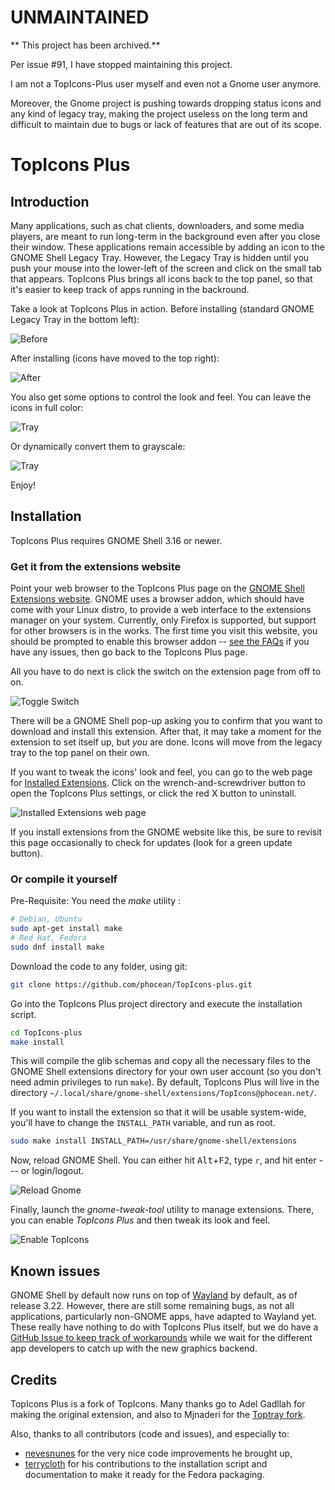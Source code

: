 # UNMAINTAINED

** This project has been archived.**

Per issue #91, I have stopped maintaining this project.

I am not a TopIcons-Plus user myself and even not a Gnome user anymore.

Moreover, the Gnome project is pushing towards dropping status icons and any kind of legacy tray, making the project useless on the long term and difficult to maintain due to bugs or lack of features that are out of its scope.

# TopIcons Plus

## Introduction

Many applications, such as chat clients, downloaders, and some media players, are meant to run long-term in the background even after you close their window. These applications remain accessible by adding an icon to the GNOME Shell Legacy Tray. However, the Legacy Tray is hidden until you push your mouse into the lower-left of the screen and click on the small tab that appears. TopIcons Plus brings all icons back to the top panel, so that it's easier to keep track of apps running in the backround.

Take a look at TopIcons Plus in action. Before installing (standard GNOME Legacy Tray in the bottom left):

![Before](https://raw.githubusercontent.com/phocean/TopIcons-plus/master/screenshots/before.png)

After installing (icons have moved to the top right):

![After](https://raw.githubusercontent.com/phocean/TopIcons-plus/master/screenshots/after.png)

You also get some options to control the look and feel. You can leave the icons in full color:

![Tray](https://raw.githubusercontent.com/phocean/TopIcons-plus/master/screenshots/tray1.png)

Or dynamically convert them to grayscale:

![Tray](https://raw.githubusercontent.com/phocean/TopIcons-plus/master/screenshots/tray2.png)

Enjoy!


## Installation

TopIcons Plus requires GNOME Shell 3.16 or newer.

### Get it from the extensions website

Point your web browser to the TopIcons Plus page on the [GNOME Shell Extensions website](https://extensions.gnome.org/extension/1031/topicons/). GNOME uses a browser addon, which should have come with your Linux distro, to provide a web interface to the extensions manager on your system. Currently, only Firefox is supported, but support for other browsers is in the works. The first time you visit this website, you should be prompted to enable this browser addon -- [see the FAQs](https://extensions.gnome.org/about/#no-detection) if you have any issues, then go back to the TopIcons Plus page.

All you have to do next is click the switch on the extension page from off to on.

![Toggle Switch](https://raw.githubusercontent.com/phocean/TopIcons-plus/master/screenshots/toggle-switch.png)

There will be a GNOME Shell pop-up asking you to confirm that you want to download and install this extension. After that, it may take a moment for the extension to set itself up, but *you* are done. Icons will move from the legacy tray to the top panel on their own.

If you want to tweak the icons' look and feel, you can go to the web page for [Installed Extensions](https://extensions.gnome.org/local/). Click on the wrench-and-screwdriver button to open the TopIcons Plus settings, or click the red X button to uninstall.

![Installed Extensions web page](https://raw.githubusercontent.com/phocean/TopIcons-plus/master/screenshots/installed-extension-web-page.png)

If you install extensions from the GNOME website like this, be sure to revisit this page occasionally to check for updates (look for a green update button).

### Or compile it yourself

Pre-Requisite: You need the *make* utility :

```bash
# Debian, Ubuntu
sudo apt-get install make
# Red Hat, Fedora
sudo dnf install make
```

Download the code to any folder, using git:

```bash
git clone https://github.com/phocean/TopIcons-plus.git
```

Go into the TopIcons Plus project directory and execute the installation script.

```bash
cd TopIcons-plus
make install
```

This will compile the glib schemas and copy all the necessary files to the GNOME Shell extensions directory for your own user account (so you don't need admin privileges to run `make`). By default, TopIcons Plus will live in the directory `~/.local/share/gnome-shell/extensions/TopIcons@phocean.net/`.

If you want to install the extension so that it will be usable system-wide, you'll have to change the `INSTALL_PATH` variable, and run as root.

```bash
sudo make install INSTALL_PATH=/usr/share/gnome-shell/extensions
```

Now, reload GNOME Shell. You can either hit <kbd>Alt</kbd>+<kbd>F2</kbd>, type `r`, and hit enter --- or login/logout.

![Reload Gnome](https://raw.githubusercontent.com/phocean/TopIcons-plus/master/screenshots/reload.png)

Finally, launch the *gnome-tweak-tool* utility to manage extensions. There, you can enable *TopIcons Plus* and then tweak its look and feel.

![Enable TopIcons](https://raw.githubusercontent.com/phocean/TopIcons-plus/master/screenshots/tweak.png)

## Known issues

GNOME Shell by default now runs on top of [Wayland](https://wayland.freedesktop.org/) by default, as of release 3.22. However, there are still some remaining bugs, as not all applications, particularly non-GNOME apps, have adapted to Wayland yet. These really have nothing to do with TopIcons Plus itself, but we do have a [GitHub Issue to keep track of workarounds](https://github.com/phocean/TopIcons-plus/issues/47) while we wait for the different app developers to catch up with the new graphics backend.

## Credits

TopIcons Plus is a fork of TopIcons. Many thanks go to Adel Gadllah for making the original extension, and also to Mjnaderi for the [Toptray fork](https://github.com/mjnaderi/TopTray).

Also, thanks to all contributors (code and issues), and especially to:

- [nevesnunes](https://github.com/nevesnunes) for the very nice code improvements he brought up,
- [terrycloth](https://github.com/terrycloth) for his contributions to the installation script and documentation to make it ready for the Fedora packaging.
